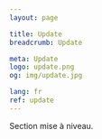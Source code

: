 ```yaml
---
layout: page

title: Update
breadcrumb: Update

meta: Update
logo: update.png
og: img/update.jpg

lang: fr
ref: update
---
```


Section mise à niveau.
